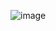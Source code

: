![image](https://user-images.githubusercontent.com/43262815/137822269-94651469-31e8-4fdb-a06b-a16b8bee88b4.png)
